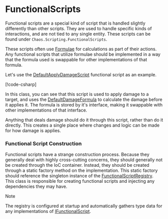 # FunctionalScripts

Functional scripts are a special kind of script that is handled slightly differently than other scripts. They are used to handle specific
kinds of interactions, and are not tied to any single entity. These scripts can be found under `Chaos.Scripting.FunctionalScripts`.

These scripts often use [Formulae](<Formulae.md>) for calculations as part of their actions. Any functional scripts that utilize formulae
should be implemented in a way that the formula used is swappable for other implementations of that formula.

Let's use the [DefaultApplyDamageScript](<xref:Chaos.Scripting.FunctionalScripts.ApplyDamage.ApplyAttackDamageScript>) functional script as
an example.

[!code-csharp[](../../Chaos/Scripting/FunctionalScripts/ApplyDamage/ApplyAttackDamageScript.cs)]

In this class, you can see that this script is used to apply damage to a target, and uses
the [DefaultDamageFormula](<xref:Chaos.Formulae.Damage.DefaultDamageFormula>) to calculate the damage before it applies it. The formula is
stored by it's interface, making it swappable with other implementations of that interface.

Anything that deals damage should do it through this script, rather than do it directly. This creates a single place where changes and logic
can be made for how damage is applies.

### Functional Script Construction

Functional scripts have a strange construction process. Because they generally deal with highly cross-cutting concerns, they should
generally not be created through the IoC container. Instead, they should be created through a static factory method on the implementation.
This static factory should reference the singleton instance of
the [FunctionalScriptRegistry](<xref:Chaos.Scripting.FunctionalScripts.FunctionalScriptRegistry>). This class is responsible for creating
functional scripts and injecting any dependencies they may have.

> [!NOTE]
> The registry is configured at startup and automatically gathers type data for any implementations
> of [IFunctionalScript](<xref:Chaos.Scripting.FunctionalScripts.Abstractions.IFunctionalScript>).